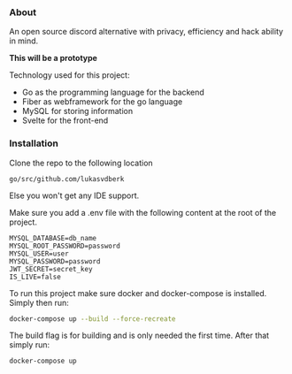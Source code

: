 ### About
An open source discord alternative with privacy, efficiency and hack ability in mind.

**This will be a prototype**


Technology used for this project:

- Go as the programming language for the backend
- Fiber as webframework for the go language
- MySQL for storing information
- Svelte for the front-end

### Installation 
Clone the repo to the following location
```
go/src/github.com/lukasvdberk
```
Else you won't get any IDE support.

Make sure you add a .env file with the following content at the root of the project.
```env
MYSQL_DATABASE=db_name
MYSQL_ROOT_PASSWORD=password
MYSQL_USER=user
MYSQL_PASSWORD=password
JWT_SECRET=secret_key
IS_LIVE=false
```
To run this project make sure docker and docker-compose is installed.
Simply then run:
```bash
docker-compose up --build --force-recreate
```
The build flag is for building and is only needed the first time. After that simply run:
```bash
docker-compose up
```